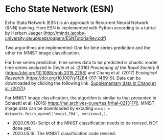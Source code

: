 # Echo State Network (ESN)
Echo Stata Network (ESN) is an approach to Recurrent Neural Network (RNN) training. Here ESN is implemented with Python according to a tutrial by Herbert Jaeger (http://minds.jacobs-university.de/uploads/papers/ESNTutorialRev.pdf).

Two argorithms are implemented: One for time series prediction and the other for MNIST image classification.

For time series prediction, time series data to be predicted is chaotic model time series analyzed in Deyle et al. (2016) _Proceeding of the Royal Society B_ (https://doi.org/10.1098/rspb.2015.2258) and Chang et al. (2017) _Ecological Research_ (https://doi.org/10.1007/s11284-017-1469-9). Data can be downloaded by clicking the following link: [Supplementary data in Chang et al. (2017)](https://esj-journals.onlinelibrary.wiley.com/action/downloadSupplement?doi=10.1007%2Fs11284-017-1469-9&file=ere0785-sup-0006.csv)). 

For MNIST image classification, the algorithm is similar to that presented in Schaetti et al. (2016) https://hal.archives-ouvertes.fr/hal-02131170. MNIST image data can be downloaded by excuting ```mnist = datasets.fetch_openml('mnist_784', version=1,)```.

- 2020.05.03: Script of the MNIST classification needs to be revised. NOT done yet.
- 2020.05.19: The MNIST classification code revised.

